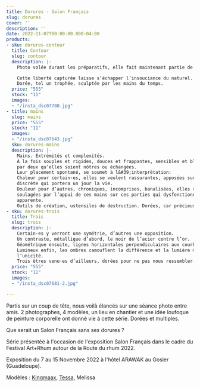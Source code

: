 ```yaml
---
title: Dorures - Salon Français
slug: dorures
cover: ''
description: ''
date: 2022-11-07T00:00:00.000-04:00
products:
- sku: dorures-contour
  title: Contour
  slug: contour
  description: |-
    Photo volée durant les préparatifs, elle fait maintenant partie de mes préférées.

    Cette liberté capturée laisse s’échapper l’insouciance du naturel.
    Dorée, tel un trophée, sculptée par les mains du temps.
  price: "555"
  stock: "11"
  images:
  - "/insta_dsc07780.jpg"
- title: mains
  slug: mains
  price: "555"
  stock: "11"
  images:
  - "/insta_dsc07643.jpg"
  sku: dorures-mains
  description: |-
    Mains. Extrémités et complexités.
    À la fois souples et rigides, douces et frappantes, sensibles et blessantes. Elles vont
    par deux qu’elles soient nôtres ou échangées.
    Leur placement spontané, se soumet à l&#39;interprétation:
    Chaleur pour certain·es, elles se veulent rassurantes, apposées sur cette partie
    discrète qui portera un jour la vie.
    Douleur pour d’autres, chroniques, incomprises, banalisées, elles seront à peine
    soulagées par l’appui de ces mains sur ces parties qui dysfonctionnent sans raison
    apparente.
    Outils de création, ustensiles de destruction. Dorées, car précieuses.
- sku: dorures-trois
  title: Trois
  slug: trois
  description: |-
    Certain·es y verront une symétrie, d’autres une opposition.
    Un contraste, métallique d’abord, le noir de l’acier contre l’or.
    Géométrique ensuite, lignes horizontales perpendiculaires aux courbes féminines.
    Lumineux enfin, les ombres camouflent la différence et la lumière met en avant
    l’unicité.
    Trois êtres venu·es d’ailleurs, dorées pour ne pas nous ressembler.
  price: "555"
  stock: "11"
  images:
  - "/insta_dsc07681-2.jpg"

---
```

Partis sur un coup de tête, nous voilà élancés sur une séance photo entre amis. 2 photographes, 4 modèles, un lieu en chantier et une idée loufoque de peinture corporelle ont donné vie à cette série. Dorées et multiples.

Que serait un Salon Français sans ses dorures ?

Série présentée  à l'occasion de l'exposition Salon Français dans le cadre du Festival Art+Rhum autour de la Route du rhum 2022.

Exposition du 7 au 15 Novembre 2022 à l'hôtel ARAWAK au Gosier (Guadeloupe).

Modèles : [Kingmaax](https://www.instagram.com/kingmaaax_/), [Tessa](https://www.instagram.com/tessanaime), Melissa